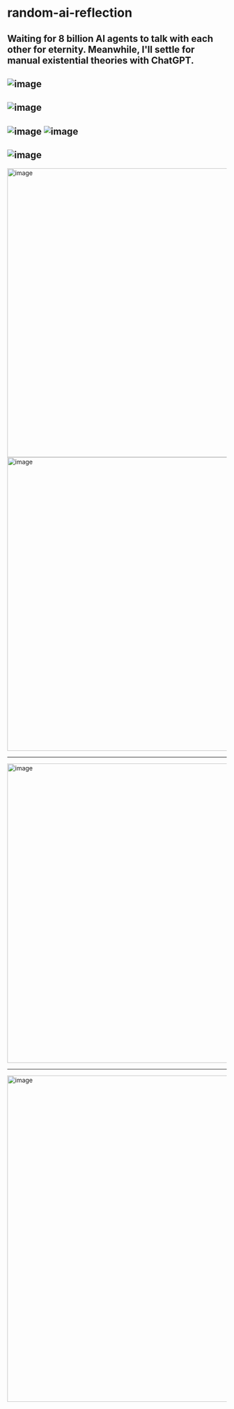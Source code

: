 # random-ai-reflection
Waiting for 8 billion AI agents to talk with each other for eternity. Meanwhile, I'll settle for manual existential theories with ChatGPT.
---
![image](https://github.com/user-attachments/assets/c8eb3147-235a-4aa8-8905-c3be93b76a50)
---
![image](https://github.com/user-attachments/assets/91066c7b-b8c8-4ef7-8695-9f532282199b)
---
![image](https://github.com/user-attachments/assets/8eb9742e-12c9-42db-8dd9-ca33ab2c2592)
![image](https://github.com/user-attachments/assets/0a234856-5d7d-40cd-932b-15351d6258e5)
---
![image](https://github.com/user-attachments/assets/30fc4e4f-1121-4068-be54-bef54cdb2eb2)
---
<img width="887" height="663" alt="image" src="https://github.com/user-attachments/assets/48f050ab-d851-4e2b-b5a3-0552d5e321d5" />
<img width="825" height="674" alt="image" src="https://github.com/user-attachments/assets/88ce5e90-bd72-4844-8219-28590d976600" />

---
<img width="599" height="687" alt="image" src="https://github.com/user-attachments/assets/3f2238e5-7448-425f-bccc-5bcc50e12fb0" />

---
<img width="667" height="749" alt="image" src="https://github.com/user-attachments/assets/2c920bbd-e46f-49da-b21f-6f119877d90a" />
